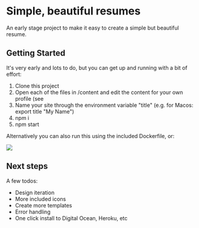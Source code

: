 # Simple, beautiful resumes

An early stage project to make it easy to create a simple but beautiful resume.

## Getting Started

It's very early and lots to do, but you can get up and running with a bit of effort:

1. Clone this project
2. Open each of the files in /content and edit the content for your own profile (see 
3. Name your site through the environment variable "title" (e.g. for Macos: export title "My Name")
4. npm i
5. npm start

Alternatively you can also run this using the included Dockerfile, or:

[<img src="https://www.herokucdn.com/deploy/button.svg">](https://heroku.com/deploy?template=https://github.com/lawrips/simplcv/tree/master)

## Next steps

A few todos:

- Design iteration 
- More included icons
- Create more templates
- Error handling
- One click install to Digital Ocean, Heroku, etc
